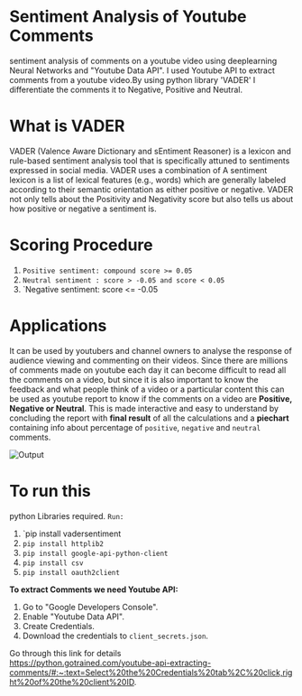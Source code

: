 # Sentiment Analysis of Youtube Comments
sentiment analysis of comments on a youtube video using deeplearning Neural Networks and "Youtube Data API".
I used Youtube API to extract comments from a youtube video.By using python library 'VADER'  I differentiate the comments it to Negative, Positive and Neutral.

# What is VADER
VADER (Valence Aware Dictionary and sEntiment Reasoner) is a lexicon and rule-based sentiment analysis tool that is specifically attuned to sentiments expressed in social media. VADER uses a combination of A sentiment lexicon is a list of lexical features (e.g., words) which are generally labeled according to their semantic orientation as either positive or negative. VADER not only tells about the Positivity and Negativity score but also tells us about how positive or negative a sentiment is.

# Scoring Procedure

1. `Positive sentiment: compound score >= 0.05`
2. `Neutral sentiment : score > -0.05 and score < 0.05`
3. `Negative sentiment: score <= -0.05

# Applications
It can be used by youtubers and channel owners to analyse the response of audience viewing and commenting on their videos. Since there are millions of comments made on youtube each day it can become difficult to read all the comments on a video, but since it is also important to know the feedback and what people think of a video or a particular content this can be used as youtube report to know if the comments on a video are **Positive, Negative or Neutral**. This is made interactive and easy to understand by concluding the report with **final result** of all the calculations and a **piechart** containing info about percentage of `positive`, `negative` and `neutral` comments.

![Output](https://user-images.githubusercontent.com/63922881/87576304-c94cef80-c6ee-11ea-9ce1-8dd710c16d46.PNG)



# To run this
python Libraries required. `Run:`
1. `pip install vadersentiment
2. `pip install httplib2`
3. `pip install google-api-python-client`
4. `pip install csv`
5. `pip install oauth2client`

**To extract Comments we need Youtube API:**
1. Go to "Google Developers Console".
2. Enable "Youtube Data API".
3. Create Credentials.
4. Download the credentials to `client_secrets.json`.

Go through this link for details <br/>
https://python.gotrained.com/youtube-api-extracting-comments/#:~:text=Select%20the%20Credentials%20tab%2C%20click,right%20of%20the%20client%20ID.



